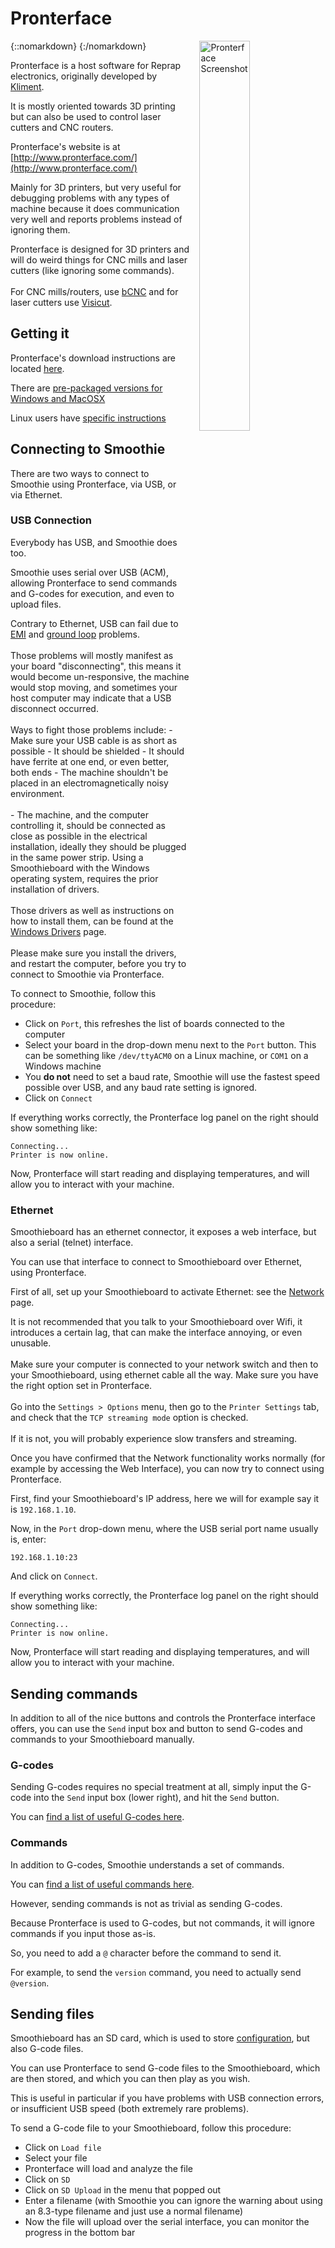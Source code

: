 
# Pronterface

{::nomarkdown}
<a href="/images/pronterface.png">
  <img src="/images/pronterface.png" alt="Pronterface Screenshot" style="width: 40%; float: right; margin-left: 1rem;"/>
</a>
{:/nomarkdown}

Pronterface is a host software for Reprap electronics, originally developed by [Kliment](https://github.com/kliment/Printrun).

It is mostly oriented towards 3D printing but can also be used to control laser cutters and CNC routers.

Pronterface's website is at [http://www.pronterface.com/](http://www.pronterface.com/)

Mainly for 3D printers, but very useful for debugging problems with any types of machine because it does communication very well and reports problems instead of ignoring them.

<sl-alert variant="warning" open>
  <sl-icon slot="icon" name="exclamation-triangle"></sl-icon>
  Pronterface is designed for 3D printers and will do weird things for CNC mills and laser cutters (like ignoring some commands).<br><br>For CNC mills/routers, use <a href="bcnc">bCNC</a> and for laser cutters use <a href="visicut">Visicut</a>.
</sl-alert>

## Getting it

Pronterface's download instructions are located [here](http://www.pronterface.com/index.html#download).

There are [pre-packaged versions for Windows and MacOSX](http://koti.kapsi.fi/~kliment/printrun/)

Linux users have [specific instructions](https://github.com/kliment/Printrun/blob/master/README.md#ubuntudebian)

## Connecting to Smoothie

There are two ways to connect to Smoothie using Pronterface, via USB, or via Ethernet.

### USB Connection

Everybody has USB, and Smoothie does too.

Smoothie uses serial over USB (ACM), allowing Pronterface to send commands and G-codes for execution, and even to upload files.

<sl-alert variant="warning" open>
  <sl-icon slot="icon" name="exclamation-triangle"></sl-icon>
  Contrary to Ethernet, USB can fail due to <a href="http://en.wikipedia.org/wiki/Electromagnetic_interference">EMI</a> and <a href="http://en.wikipedia.org/wiki/Ground_loop_%28electricity%29">ground loop</a> problems.<br><br>Those problems will mostly manifest as your board "disconnecting", this means it would become un-responsive, the machine would stop moving, and sometimes your host computer may indicate that a USB disconnect occurred.<br><br>Ways to fight those problems include: - Make sure your USB cable is as short as possible - It should be shielded - It should have ferrite at one end, or even better, both ends - The machine shouldn't be placed in an electromagnetically noisy environment.<br><br>- The machine, and the computer controlling it, should be connected as close as possible in the electrical installation, ideally they should be plugged in the same power strip.
</sl-alert>

<sl-alert variant="warning" open>
  <sl-icon slot="icon" name="exclamation-triangle"></sl-icon>
  Using a Smoothieboard with the Windows operating system, requires the prior installation of drivers.<br><br>Those drivers as well as instructions on how to install them, can be found at the <a href="windows-drivers">Windows Drivers</a> page.<br><br>Please make sure you install the drivers, and restart the computer, before you try to connect to Smoothie via Pronterface.
</sl-alert>

To connect to Smoothie, follow this procedure:

- Click on `Port`, this refreshes the list of boards connected to the computer
- Select your board in the drop-down menu next to the `Port` button. This can be something like `/dev/ttyACM0` on a Linux machine, or `COM1` on a Windows machine
- You **do not** need to set a baud rate, Smoothie will use the fastest speed possible over USB, and any baud rate setting is ignored.
- Click on `Connect`

If everything works correctly, the Pronterface log panel on the right should show something like:

```
Connecting...
Printer is now online.
```

Now, Pronterface will start reading and displaying temperatures, and will allow you to interact with your machine.

### Ethernet

Smoothieboard has an ethernet connector, it exposes a web interface, but also a serial (telnet) interface.

You can use that interface to connect to Smoothieboard over Ethernet, using Pronterface.

First of all, set up your Smoothieboard to activate Ethernet: see the [Network](network) page.

<sl-alert variant="warning" open>
  <sl-icon slot="icon" name="exclamation-triangle"></sl-icon>
  It is not recommended that you talk to your Smoothieboard over Wifi, it introduces a certain lag, that can make the interface annoying, or even unusable.<br><br>Make sure your computer is connected to your network switch and then to your Smoothieboard, using ethernet cable all the way.
</sl-alert>

<sl-alert variant="primary" open>
  <sl-icon slot="icon" name="lightbulb"></sl-icon>
  Make sure you have the right option set in Pronterface.<br><br>Go into the <code>Settings > Options</code> menu, then go to the <code>Printer Settings</code> tab, and check that the <code>TCP streaming mode</code> option is checked.<br><br>If it is not, you will probably experience slow transfers and streaming.
</sl-alert>

Once you have confirmed that the Network functionality works normally (for example by accessing the Web Interface), you can now try to connect using Pronterface.

First, find your Smoothieboard's IP address, here we will for example say it is `192.168.1.10`.

Now, in the `Port` drop-down menu, where the USB serial port name usually is, enter:

`192.168.1.10:23`

And click on `Connect`.

If everything works correctly, the Pronterface log panel on the right should show something like:

```
Connecting...
Printer is now online.
```

Now, Pronterface will start reading and displaying temperatures, and will allow you to interact with your machine.

## Sending commands

In addition to all of the nice buttons and controls the Pronterface interface offers, you can use the `Send` input box and button to send G-codes and commands to your Smoothieboard manually.

### G-codes

Sending G-codes requires no special treatment at all, simply input the G-code into the `Send` input box (lower right), and hit the `Send` button.

You can [find a list of useful G-codes here](supported-g-codes).

### Commands

In addition to G-codes, Smoothie understands a set of commands.

You can [find a list of useful commands here](console-commands).

However, sending commands is not as trivial as sending G-codes.

Because Pronterface is used to G-codes, but not commands, it will ignore commands if you input those as-is.

So, you need to add a `@` character before the command to send it.

For example, to send the `version` command, you need to actually send `@version`.

## Sending files

Smoothieboard has an SD card, which is used to store [configuration](configuring-smoothie), but also G-code files.

You can use Pronterface to send G-code files to the Smoothieboard, which are then stored, and which you can then play as you wish.

This is useful in particular if you have problems with USB connection errors, or insufficient USB speed (both extremely rare problems).

To send a G-code file to your Smoothieboard, follow this procedure:

- Click on `Load file`
- Select your file
- Pronterface will load and analyze the file
- Click on `SD`
- Click on `SD Upload` in the menu that popped out
- Enter a filename (with Smoothie you can ignore the warning about using an 8.3-type filename and just use a normal filename)
- Now the file will upload over the serial interface, you can monitor the progress in the bottom bar
